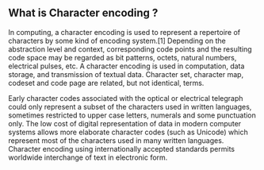 ## What is Character encoding ?
In computing, a character encoding is used to represent a repertoire of characters by some kind of encoding system.[1] Depending on the abstraction level and context, corresponding code points and the resulting code space may be regarded as bit patterns, octets, natural numbers, electrical pulses, etc. A character encoding is used in computation, data storage, and transmission of textual data. Character set, character map, codeset and code page are related, but not identical, terms.

Early character codes associated with the optical or electrical telegraph could only represent a subset of the characters used in written languages, sometimes restricted to upper case letters, numerals and some punctuation only. The low cost of digital representation of data in modern computer systems allows more elaborate character codes (such as Unicode) which represent most of the characters used in many written languages. Character encoding using internationally accepted standards permits worldwide interchange of text in electronic form.

